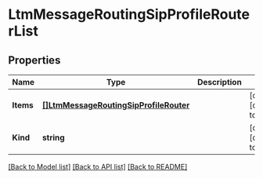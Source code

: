 # LtmMessageRoutingSipProfileRouterList

## Properties
Name | Type | Description | Notes
------------ | ------------- | ------------- | -------------
**Items** | [**[]LtmMessageRoutingSipProfileRouter**](ltm_messageRouting_sip_profile_router.md) |  | [optional] [default to null]
**Kind** | **string** |  | [optional] [default to null]

[[Back to Model list]](../README.md#documentation-for-models) [[Back to API list]](../README.md#documentation-for-api-endpoints) [[Back to README]](../README.md)


